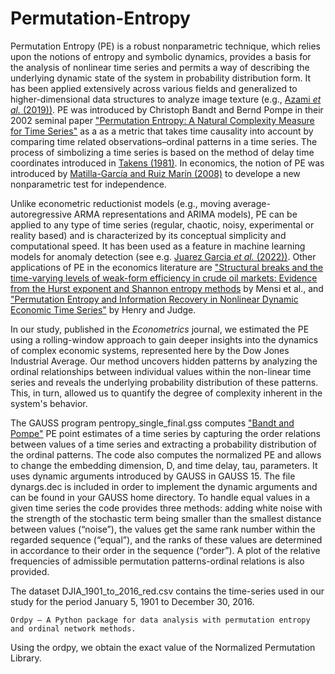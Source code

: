 # Permutation-Entropy

Permutation Entropy (PE) is a robust nonparametric technique, which relies upon the notions of entropy and symbolic dynamics, provides a basis for the analysis of nonlinear time series and permits a way of describing the underlying dynamic state of the system in probability distribution form. It has been applied extensively across various fields and generalized to higher-dimensional data structures to analyze image texture (e.g., [Azami *et al.* (2019))](https://doi.org/10.1016/j.image.2019.04.013). PE was introduced by Christoph Bandt and Bernd Pompe in their 2002 seminal paper ["Permutation Entropy: A Natural Complexity Measure for Time Series"](https://journals.aps.org/prl/abstract/10.1103/PhysRevLett.88.174102) as a as a metric that takes time causality into account by comparing time related observations–ordinal patterns in a time series. The process of simbolizing a time series is based on the method of delay time coordinates introduced in [Takens (1981)](https://link.springer.com/chapter/10.1007/BFb0091924). In economics, the notion of PE was introduced by [Matilla-García and Ruiz Marín (2008)](https://doi.org/10.1016/j.jeconom.2007.12.005) to develope a new nonparametric test for independence.

Unlike econometric reductionist models (e.g., moving average-autoregressive ARMA representations and ARIMA models), PE can be applied to any type of time series (regular, chaotic, noisy, experimental or reality based) and is characterized by its conceptual simplicity and computational speed. It has been used as a feature in machine learning models for anomaly detection (see e.g. [Juarez Garcia *et al.* (2022))](https://www.ece.ufl.edu/wp-content/uploads/sites/63/2022/05/Detecting-High-Risk-Anomalies-in-Aircraft-Dynamics-Through-Entropic-Analysis-of-Time-Series-Data.pdf). Other applications of PE in the economics literature are ["Structural breaks and the time-varying levels of weak-form efficiency in crude oil markets: Evidence from the Hurst exponent and Shannon entropy methods](https://doi.org/10.1016/j.inteco.2014.10.001) by Mensi et al., and ["Permutation Entropy and Information Recovery in Nonlinear Dynamic Economic Time Series"](https://doi.org/10.3390/econometrics7010010) by Henry and Judge.

In our study, published in the _Econometrics_ journal, we estimated the PE using a rolling-window approach to gain deeper insights into the dynamics of complex economic systems, represented here by the Dow Jones Industrial Average. Our method uncovers hidden patterns by analyzing the ordinal relationships between individual values within the non-linear time series and reveals the underlying probability distribution of these patterns. This, in turn, allowed us to quantify the degree of complexity inherent in the system's behavior.

The GAUSS program pentropy_single_final.gss computes ["Bandt and Pompe"](https://journals.aps.org/prl/abstract/10.1103/PhysRevLett.88.174102) PE point estimates of a time series by capturing the order relations between values of a time series and extracting a probability distribution of the ordinal patterns. The code also computes the normalized PE and allows to change the embedding dimension, D, and time delay, tau, parameters. It uses dynamic arguments introduced by GAUSS in GAUSS 15. The file dynargs.dec is included in order to implement the dynamic arguments and can be found in your GAUSS home directory. To handle equal values in a given time series the code provides three methods: adding white noise with the strength of the stochastic term being smaller than the smallest distance between values (“noise”), the values get the same rank number within the regarded sequence (“equal”), and the ranks of these values are determined in accordance to their order in the sequence (“order”). A plot of the relative frequencies of admissible permutation patterns-ordinal relations is also provided.

The dataset DJIA_1901_to_2016_red.csv contains the time-series used in our study for the period January 5, 1901 to December 30, 2016.

    Ordpy — A Python package for data analysis with permutation entropy and ordinal network methods.
Using the ordpy, we obtain the exact value of the Normalized Permutation Library.

